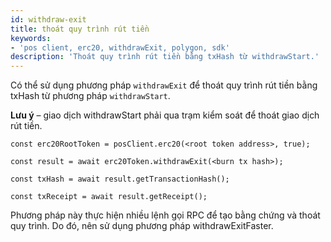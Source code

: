```yaml
---
id: withdraw-exit
title: thoát quy trình rút tiền
keywords:
- 'pos client, erc20, withdrawExit, polygon, sdk'
description: 'Thoát quy trình rút tiền bằng txHash từ withdrawStart.'
---
```


Có thể sử dụng phương pháp `withdrawExit` để thoát quy trình rút tiền bằng txHash từ phương pháp `withdrawStart`.

**Lưu ý** – giao dịch withdrawStart phải qua trạm kiểm soát để thoát giao dịch rút tiền.

```
const erc20RootToken = posClient.erc20(<root token address>, true);

const result = await erc20Token.withdrawExit(<burn tx hash>);

const txHash = await result.getTransactionHash();

const txReceipt = await result.getReceipt();

```


Phương pháp này thực hiện nhiều lệnh gọi RPC để tạo bằng chứng và thoát quy trình. Do đó, nên sử dụng phương pháp withdrawExitFaster.
>

